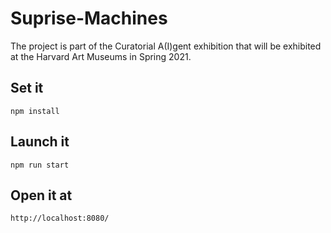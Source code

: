 # Suprise-Machines
The project is part of the Curatorial A(I)gent exhibition that will be exhibited at the Harvard Art Museums in Spring 2021.

## Set it
`npm install`

## Launch it
`npm run start`

## Open it at
`http://localhost:8080/`
